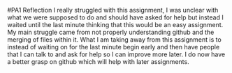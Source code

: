 #PA1 Reflection
I really struggled with this assignment, I was unclear with what we were supposed to do and should have asked for help but instead I waited until the last minute thinking that this would be an easy assignment. My main struggle came from not properly understanding github and the merging of files within it. What I am taking away from this assignment is to instead of waiting on for the last minute begin early and then have people that I can talk to and ask for help so I can improve more later. I do now have a better grasp on github which will help with later assignments.